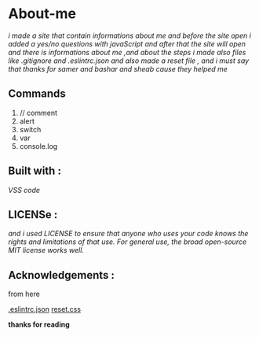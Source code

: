 # About-me

*i made a site that contain informations about me and before the site open i added a yes/no questions with javaScript and after that the site will open and there is informations about me ,and about the steps i made also files like .gitignore and .eslintrc.json and also made a reset file , and i must say that thanks for samer and bashar and sheab cause they helped me*

## Commands 
1. // comment
2. alert
3. switch
4. var
5. console.log

## Built with :
*VSS code*

## LICENSe :

*and i used LICENSE  to ensure that anyone who uses your code knows the rights and limitations of that use. For general use, the broad open-source MIT license works well.*


## Acknowledgements :
from here

[.eslintrc.json](https://github.com/LTUC/amman-201d2/blob/master/configs/.eslintrc.json)
[reset.css](https://meyerweb.com/eric/tools/css/reset/)


**thanks for reading**

